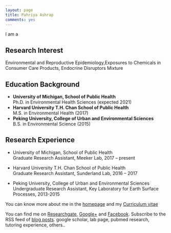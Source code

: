 ```yaml
---
layout: page
title: Pahriya Ashrap
comments: yes
---
```



I am a 




Research Interest
-----------------

Environmental and Reproductive Epidemiology,Exposures to Chemicals in Consumer Care Products, Endocrine Disruptors Mixture


Education Background
--------------------

- **University of Michigan, School of Public Health**
<br/>Ph.D. in Environmental Health Sciences (expected 2021) 
- **Harvard University T.H. Chan School of Public Health**
<br/>M.S. in Environmental Health (2017) 
- **Peking University, College of Urban and Environmental Sciences**
<br/>B.S. in Environmental Science (2015)
  	                 
                           
Research Experience
-----------------------

- University of Michigan, School of Public Health 
<br/>Graduate Research Assistant, Meeker Lab, 2017 – present

- Harvard University T.H. Chan School of Public Health
<br/>Graduate Research Assistant, Sunderland Lab, 2016 – 2017

- Peking University, College of Urban and Environmental Sciences
<br/>Undergraduate Research Assistant, Key Laboratory for Earth Surface Processes, 2013-2015


You can know more about me in the [homepage](/) and my [Curriculum vitae](/media/pdf/CV-09-19-2017.pdf)


<!-- > This site was created with [Jekyll](https://github.com/mojombo/jekyll) and the template was derived from the site [setImpl](http://lhzhang.com/) by Linghua Zhang; the homepage was based on the design of [Tao Zhang](http://ztpala.com/) (thanks a lot, guys!). You may need a decent web browser to view this site (such as Firefox or Chrome), otherwise the layout can be a mess and the fonts can look ugly. You can navigate to the last post by the left-arrow key (`<-`) or next post by right-arrow (`->`), or equivalently keys `J` and `K`.-->

<!--This page seems just redundant and useless. Maybe you don't want this,
pashrap.-->


You can find me on [Researchgate](https://github.com/hyiltiz/), [Google+](https://plus.google.com/110960771438948518308) and [Facebook](https://www.facebook.com/hyiltiz). Subscribe to the RSS feed of [blog posts](../feed/).  google scholar, lab page, pubmed research, tutoring experience, others..


